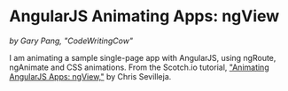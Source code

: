 # AngularJS Animating Apps: ngView
_by Gary Pang, "CodeWritingCow"_

I am animating a sample single-page app with AngularJS, using ngRoute, ngAnimate and CSS animations.
From the Scotch.io tutorial, ["Animating AngularJS Apps: ngView,"](https://scotch.io/tutorials/animating-angularjs-apps-ngview) by Chris Sevilleja.